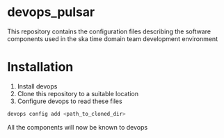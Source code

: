 devops_pulsar
=============
This repository contains the configuration files describing the software components used 
in the ska time domain team development environment

Installation
============
1. Install devops
2. Clone this repository to a suitable location
3. Configure devops to read these files

```bash
devops config add <path_to_cloned_dir>
```

All the components will now be known to devops
